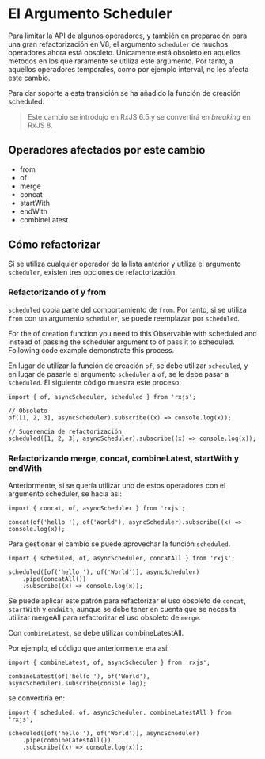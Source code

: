# El Argumento Scheduler

Para limitar la API de algunos operadores, y también en preparación para una gran refactorización en V8, el argumento `scheduler` de muchos operadores ahora está obsoleto. Únicamente está obsoleto en aquellos métodos en los que raramente se utiliza este argumento. Por tanto, a aquellos operadores temporales, como por ejemplo interval, no les afecta este cambio.

Para dar soporte a esta transición se ha añadido la función de creación scheduled.

> Este cambio se introdujo en RxJS 6.5 y se convertirá en _breaking_ en RxJS 8.

## Operadores afectados por este cambio

- from
- of
- merge
- concat
- startWith
- endWith
- combineLatest

## Cómo refactorizar

Si se utiliza cualquier operador de la lista anterior y utiliza el argumento `scheduler`, existen tres opciones de refactorización.

### Refactorizando of y from

`scheduled` copia parte del comportamiento de `from`. Por tanto, si se utiliza `from` con un argumento `scheduler`, se puede reemplazar por `scheduled`.

For the of creation function you need to this Observable with scheduled and instead of passing the scheduler argument to of pass it to scheduled. Following code example demonstrate this process.

En lugar de utilizar la función de creación `of`, se debe utilizar `scheduled`, y en lugar de pasarle el argumento `scheduler` a `of`, se le debe pasar a `scheduled`. El siguiente código muestra este proceso:

```
import { of, asyncScheduler, scheduled } from 'rxjs';

// Obsoleto
of([1, 2, 3], asyncScheduler).subscribe((x) => console.log(x));

// Sugerencia de refactorización
scheduled([1, 2, 3], asyncScheduler).subscribe((x) => console.log(x));
```

### Refactorizando merge, concat, combineLatest, startWith y endWith

Anteriormente, si se quería utilizar uno de estos operadores con el argumento scheduler, se hacía así:

```
import { concat, of, asyncScheduler } from 'rxjs';

concat(of('hello '), of('World'), asyncScheduler).subscribe((x) => console.log(x));
```

Para gestionar el cambio se puede aprovechar la función `scheduled`.

```
import { scheduled, of, asyncScheduler, concatAll } from 'rxjs';

scheduled([of('hello '), of('World')], asyncScheduler)
    .pipe(concatAll())
    .subscribe((x) => console.log(x));
```

Se puede aplicar este patrón para refactorizar el uso obsoleto de `concat`, `startWith` y `endWith`, aunque se debe tener en cuenta que se necesita utilizar mergeAll para refactorizar el uso obsoleto de `merge`.

Con `combineLatest`, se debe utilizar combineLatestAll.

Por ejemplo, el código que anteriormente era así:

```
import { combineLatest, of, asyncScheduler } from 'rxjs';

combineLatest(of('hello '), of('World'), asyncScheduler).subscribe(console.log);
```

se convertiría en:

```
import { scheduled, of, asyncScheduler, combineLatestAll } from 'rxjs';

scheduled([of('hello '), of('World')], asyncScheduler)
    .pipe(combineLatestAll())
    .subscribe((x) => console.log(x));
```
